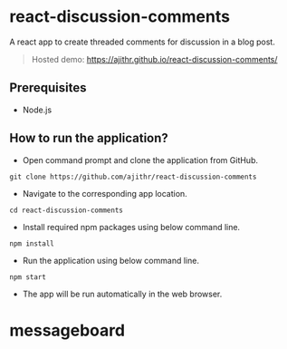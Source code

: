 # react-discussion-comments

A react app to create threaded comments for discussion in a blog post.

> Hosted demo: https://ajithr.github.io/react-discussion-comments/

## Prerequisites

* Node.js

## How to run the application?

* Open command prompt and clone the application from GitHub.

```
git clone https://github.com/ajithr/react-discussion-comments
```

* Navigate to the corresponding app location.

```
cd react-discussion-comments
```

* Install required npm packages using below command line.

```
npm install
```

* Run the application using below command line.

```
npm start
```

* The app will be run automatically in the web browser.
# messageboard
